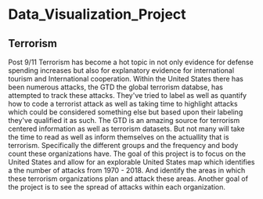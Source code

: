 # Data_Visualization_Project

## Terrorism 

Post 9/11 Terrorism has become a hot topic in not only evidence for defense spending increases but also for explanatory evidence for international tourism and International cooperation. Within the United States there has been numerous attacks, the GTD the global terrorism databse, has attempted to track these attacks. They've tried to label as well as quantify how to code a terrorist attack as well as taking time to highlight attacks which could be considered something else but based upon their labeling they've qualified it as such. 
The GTD is an amazing source for terrorism centered information as well as terrorism datasets. But not many will take the time to read as well as inform themselves on the actuallity that is terrorism. Specifically the different groups and the frequency and body count these organizations have. The goal of this project is to focus on the United States and allow for an explorable United States map which identifies a the number of attacks from 1970 - 2018. And identify the areas in which these terrorism organizations plan and attack these areas. Another goal of the project is to see the spread of attacks within each organization. 
